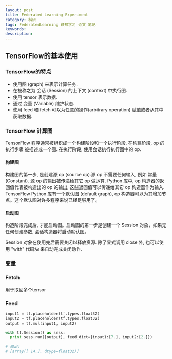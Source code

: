 ```yaml
---
layout: post
title: Federated Learning Experiment
category: 科研
tags: FederatedLearning 联邦学习 论文 笔记
keywords: 
description:
---
```


## TensorFlow的基本使用

### TensorFlow的特点

+ 使用图 (graph) 来表示计算任务.
+ 在被称之为 会话 (Session) 的上下文 (context) 中执行图.
+ 使用 tensor 表示数据.
+ 通过 变量 (Variable) 维护状态.
+ 使用 feed 和 fetch 可以为任意的操作(arbitrary operation) 赋值或者从其中获取数据.

### TensorFlow 计算图

TensorFlow 程序通常被组织成一个构建阶段和一个执行阶段. 在构建阶段, op 的执行步骤 被描述成一个图. 在执行阶段, 使用会话执行执行图中的 op.

#### 构建图

构建图的第一步, 是创建源 op (source op).源 op 不需要任何输入, 例如 常量 (Constant). 源 op 的输出被传递给其它 op 做运算. Python 库中, op 构造器的返回值代表被构造出的 op 的输出, 这些返回值可以传递给其它 op 构造器作为输入. TensorFlow Python 库有一个默认图 (default graph), op 构造器可以为其增加节点。这个默认图对许多程序来说已经足够用了。

#### 启动图

构造阶段完成后, 才能启动图。启动图的第一步是创建一个 Session 对象，如果无任何创建参数, 会话构造器将启动默认图。

Session 对象在使用完后需要关闭以释放资源. 除了显式调用 close 外, 也可以使用 "with" 代码块 来自动完成关闭动作.

### 变量

### Fetch

用于取回多个tensor

### Feed

```python
input1 = tf.placeholder(tf.types.float32)
input2 = tf.placeholder(tf.types.float32)
output = tf.mul(input1, input2)

with tf.Session() as sess:
  print sess.run([output], feed_dict={input1:[7.], input2:[2.]})

# 输出:
# [array([ 14.], dtype=float32)]
```